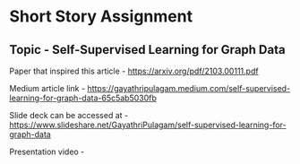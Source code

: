 # Short Story Assignment

## Topic - Self-Supervised Learning for Graph Data

Paper that inspired this article - https://arxiv.org/pdf/2103.00111.pdf


Medium article link - https://gayathripulagam.medium.com/self-supervised-learning-for-graph-data-65c5ab5030fb


Slide deck can be accessed at - https://www.slideshare.net/GayathriPulagam/self-supervised-learning-for-graph-data


Presentation video - 
